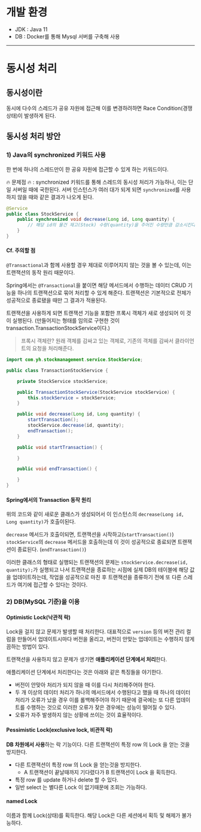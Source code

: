 # 개발 환경
- JDK : Java 11
- DB : Docker를 통해 Mysql 서버를 구축해 사용
----

# 동시성 처리
## 동시성이란
동시에 다수의 스레드가 공유 자원에 접근해 이를 변경하려하면 Race Condition(경쟁 상태)이 발생하게 된다.
## 동시성 처리 방안
### 1) Java의 synchronized 키워드 사용
한 번에 하나의 스레드만이 한 공유 자원에 접근할 수 있게 하는 키워드이다.

🔥 문제점 🔥 : synchronized 키워드를 통해 스레드의 동시성 처리가 가능하나, 이는 단일 서버일 때에 국한된다. 서버 인스턴스가 여러 대가 되게 되면 `synchronized`를 사용하지 않을 때와 같은 결과가 나오게 된다.


```java
@Service
public class StockService {
    public synchronized void decrease(Long id, Long quantity) {
        // 해당 id의 물건 재고(Stock) 수량(quantity)을 주어진 수량만큼 감소시킨다.
    }
}
```
#### Cf. 주의할 점
`@Transactional`과 함께 사용할 경우 제대로 이루어지지 않는 것을 볼 수 있는데, 이는 트랜잭션의 동작 원리 때문이다. 

Spring에서는 `@Transactional`을 붙이면 해당 메서드에서 수행하는 데이터 CRUD 기능을 하나의 트랜잭션으로 묶어 처리할 수 있게 해준다. 트랜잭션은 기본적으로 전체가 성공적으로 종료됐을 때만 그 결과가 적용된다.

트랜잭션을 사용하게 되면 트랜잭션 기능을 포함한 프록시 객체가 새로 생성되어 이 것이 실행된다. (만들어지는 형태를 임의로 구현한 것이 transaction.TransactionStockService이다.)

> 프록시 객체란?
> 원래 객체를 감싸고 있는 객체로, 기존의 객체를 감싸서 클라이언트의 요청을 처리해준다.

```java
import com.yh.stockmanagement.service.StockService;

public class TransactionStockService {

    private StockService stockService;

    public TransactionStockService(StockService stockService) {
        this.stockService = stockService;
    }

    public void decrease(Long id, Long quantity) {
        startTransaction();
        stockService.decrease(id, quantity);
        endTransaction();
    }

    public void startTransaction() {

    }

    public void endTransaction() {

    }
}
```
#### Spring에서의 Transaction 동작 원리
위의 코드와 같이 새로운 클래스가 생성되어서 이 인스턴스의 `decrease(Long id, Long quantity)`가 호출이된다.

`decrease` 메서드가 호출이되면, 트랜잭션을 시작하고(`startTransaction()`) `stockService`의 `decrease` 메서드을 호출하는데 이 것이 성공적으로 종료되면 트랜잭션이 종료된다. (`endTransaction()`)

이러한 클래스의 형태로 실행되는 트랜잭션의 문제는 `stockService.decrease(id, quantity);`가 실행되고 나서 트랜잭션을 종료하는 시점에 실제 DB의 테이블에 해당 값을 업데이트하는데, 작업을 성공적으로 마친 후 트랜잭션을 종류하기 전에 또 다른 스레드가 여기에 접근할 수 있다는 것이다.

### 2) DB(MySQL 기준)을 이용
#### Optimistic Lock(낙관적 락)
Lock을 걸지 않고 문제가 발생할 때 처리한다. 대표적으로 `version` 등의 버전 관리 컬럼을 만들어서 업데이트시마다 버전을 올리고, 버전이 안맞는 업데이트는 수행하지 않게끔하는 방법이 있다.

트랜잭션을 사용하지 않고 문제가 생기면 **애플리케이션 단계에서 처리**한다.

애플리케이션 단계에서 처리한다는 것은 아래와 같은 특징들을 야기한다.

- 버전이 안맞아 처리가 되지 않을 때 이를 다시 처리해주어야 한다. 
- 두 개 이상의 데이터 처리가 하나의 메서드에서 수행된다고 했을 때 하나의 데이터 처리가 오류가 났을 경우 이를 롤백해주어야 하기 때문에 결국에는 또 다른 업데이트를 수행하는 것으로 이러한 오류가 잦은 경우에는 성능이 떨어질 수 있다.
- 오류가 자주 발생하지 않는 상황에 쓰이는 것이 효율적이다.
#### Pessimistic Lock(exclusive lock, 비관적 락)
**DB 차원에서 사용**하는 락 기능이다.
다른 트랜잭션이 특정 row 의 Lock 을 얻는 것을 방지한다.
- 다른 트랜잭션이 특정 row 의 Lock 을 얻는것을 방지한다.
  - A 트랜잭션이 끝날때까지 기다렸다가 B 트랜잭션이 Lock 을 획득한다.
- 특정 row 를 update 하거나 delete 할 수 있다.
- 일반 select 는 별다른 Lock 이 없기때문에 조회는 가능하다.


#### named Lock
이름과 함께 Lock(상태)를 획득한다. 해당 Lock은 다른 세션에서 획득 및 해제가 불가능하다.